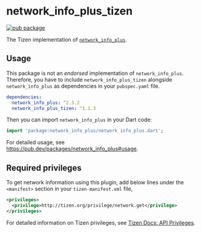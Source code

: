 # network_info_plus_tizen

[![pub package](https://img.shields.io/pub/v/network_info_plus_tizen.svg)](https://pub.dev/packages/network_info_plus_tizen)

The Tizen implementation of [`network_info_plus`](https://github.com/fluttercommunity/plus_plugins/tree/main/packages/network_info_plus).

## Usage

This package is not an _endorsed_ implementation of `network_info_plus`. Therefore, you have to include `network_info_plus_tizen` alongside `network_info_plus` as dependencies in your `pubspec.yaml` file.

```yaml
dependencies:
  network_info_plus: ^2.3.2
  network_info_plus_tizen: ^1.1.3
```

Then you can import `network_info_plus` in your Dart code:

```dart
import 'package:network_info_plus/network_info_plus.dart';
```

For detailed usage, see https://pub.dev/packages/network_info_plus#usage.

## Required privileges

To get network information using this plugin, add below lines under the `<manifest>` section in your `tizen-manifest.xml` file,

```xml
<privileges>
  <privilege>http://tizen.org/privilege/network.get</privilege>
</privileges>
```

For detailed information on Tizen privileges, see [Tizen Docs: API Privileges](https://docs.tizen.org/application/dotnet/get-started/api-privileges).

